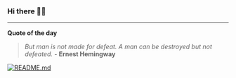 ### Hi there 👋🏻


---

**Quote of the day**

> *But man is not made for defeat. A man can be destroyed but not defeated.* - **Ernest Hemingway** 

[![README.md](https://github.com/marcolovazzano/marcolovazzano/actions/workflows/readme.yml/badge.svg?branch=main)](https://github.com/marcolovazzano/marcolovazzano/actions/workflows/readme.yml)
